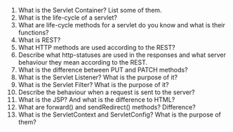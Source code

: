 1. What is the Servlet Container? List some of them.
2. What is the life-cycle of a servlet?
3. What are life-cycle methods for a servlet do you know and what is their functions?
4. What is REST?
5. What HTTP methods are used according to the REST?
6. Describe what http-statuses are used in the responses and what server behaviour they mean according to the REST.
7. What is the difference between PUT and PATCH methods?
8. What is the Servlet Listener? What is the purpose of it?
9. What is the Servlet Filter? What is the purpose of it?
10. Describe the behaviour when a request is sent to the server?
11. What is the JSP? And what is the difference to HTML?
12. What are forward() and sendRedirect() methods? Difference?
13. What is the ServletContext and ServletConfig? What is the purpose of them?
